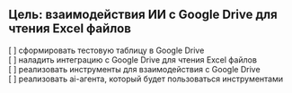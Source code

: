 ## Цель: взаимодействия ИИ с Google Drive для чтения Excel файлов

[ ] сформировать тестовую таблицу в Google Drive \
[ ] наладить интеграцию с Google Drive для чтения Excel файлов \
[ ] реализовать инструменты для взаимодействия с Google Drive \
[ ] реализовать ai-агента, который будет пользоваться инструментами 
